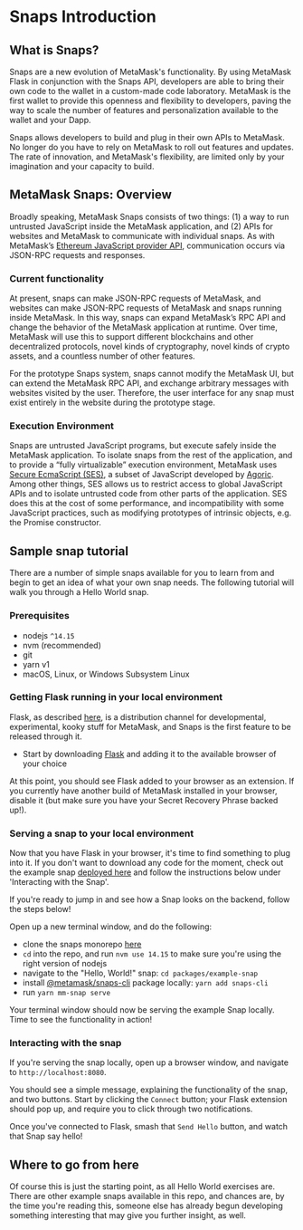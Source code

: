 # Snaps Introduction

## What is Snaps?

Snaps are a new evolution of MetaMask's functionality. By using MetaMask Flask in conjunction with the Snaps API, developers are able to bring their own code to the wallet in a custom-made code laboratory. MetaMask is the first wallet to provide this openness and flexibility to developers, paving the way to scale the number of features and personalization available to the wallet and your Dapp.

Snaps allows developers to build and plug in their own APIs to MetaMask. No longer do you have to rely on MetaMask to roll out features and updates. The rate of innovation, and MetaMask's flexibility, are limited only by your imagination and your capacity to build.

## MetaMask Snaps: Overview

Broadly speaking, MetaMask Snaps consists of two things: (1) a way to run untrusted JavaScript inside the MetaMask application, and (2) APIs for websites and MetaMask to communicate with individual snaps. As with MetaMask’s [Ethereum JavaScript provider API](https://docs.metamask.io/guide/ethereum-provider.html), communication occurs via JSON-RPC requests and responses.

### Current functionality

At present, snaps can make JSON-RPC requests of MetaMask, and websites can make JSON-RPC requests of MetaMask and snaps running inside MetaMask. In this way, snaps can expand MetaMask’s RPC API and change the behavior of the MetaMask application at runtime. Over time, MetaMask will use this to support different blockchains and other decentralized protocols, novel kinds of cryptography, novel kinds of crypto assets, and a countless number of other features.

For the prototype Snaps system, snaps cannot modify the MetaMask UI, but can extend the MetaMask RPC API, and exchange arbitrary messages with websites visited by the user. Therefore, the user interface for any snap must exist entirely in the website during the prototype stage.

### Execution Environment

Snaps are untrusted JavaScript programs, but execute safely inside the MetaMask application. To isolate snaps from the rest of the application, and to provide a “fully virtualizable” execution environment, MetaMask uses [Secure EcmaScript (SES)](https://github.com/endojs/endo/tree/master/packages/ses), a subset of JavaScript developed by [Agoric](https://agoric.com/). Among other things, SES allows us to restrict access to global JavaScript APIs and to isolate untrusted code from other parts of the application. SES does this at the cost of some performance, and incompatibility with some JavaScript practices, such as modifying prototypes of intrinsic objects, e.g. the Promise constructor.

## Sample snap tutorial

There are a number of simple snaps available for you to learn from and begin to get an idea of what your own snap needs. The following tutorial will walk you through a Hello World snap.

### Prerequisites

- nodejs `^14.15`
- nvm (recommended)
- git
- yarn v1
- macOS, Linux, or Windows Subsystem Linux

### Getting Flask running in your local environment

Flask, as described [here](https://metamask.io/flask), is a distribution channel for developmental, experimental, kooky stuff for MetaMask, and Snaps is the first feature to be released through it.

- Start by downloading [Flask](https://metamask.io/flask) and adding it to the available browser of your choice

At this point, you should see Flask added to your browser as an extension. If you currently have another build of MetaMask installed in your browser, disable it (but make sure you have your Secret Recovery Phrase backed up!).

### Serving a snap to your local environment

Now that you have Flask in your browser, it's time to find something to plug into it. If you don't want to download any code for the moment, check out the example snap [deployed here](https://metamask.github.io/snap-template/) and follow the instructions below under 'Interacting with the Snap'.

If you're ready to jump in and see how a Snap looks on the backend, follow the steps below!

Open up a new terminal window, and do the following:

- clone the snaps monorepo [here](https://github.com/MetaMask/snaps-skunkworks)
- `cd` into the repo, and run `nvm use 14.15` to make sure you're using the right version of nodejs
- navigate to the "Hello, World!" snap: `cd packages/example-snap`
- install [@metamask/snaps-cli](https://npmjs.com/package/@metamask/snaps-cli) package locally: `yarn add snaps-cli`
- run `yarn mm-snap serve`

Your terminal window should now be serving the example Snap locally. Time to see the functionality in action!

### Interacting with the snap

If you're serving the snap locally, open up a browser window, and navigate to `http://localhost:8080`.

You should see a simple message, explaining the functionality of the snap, and two buttons. Start by clicking the `Connect` button; your Flask extension should pop up, and require you to click through two notifications.

Once you've connected to Flask, smash that `Send Hello` button, and watch that Snap say hello!

## Where to go from here

Of course this is just the starting point, as all Hello World exercises are. There are other example snaps available in this repo, and chances are, by the time you're reading this, someone else has already begun developing something interesting that may give you further insight, as well.
